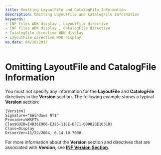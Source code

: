 ```yaml
---
title: Omitting LayoutFile and CatalogFile Information
description: Omitting LayoutFile and CatalogFile Information
keywords:
- INF files WDK display , LayoutFile directive
- INF files WDK display , CatalogFile directive
- CatalogFile directive WDK display
- LayoutFile directive WDK display
ms.date: 04/20/2017
---
```


# Omitting LayoutFile and CatalogFile Information


You must not specify any information for the **LayoutFile** and **CatalogFile** directives in the **Version** section. The following example shows a typical **Version** section:

```inf
[Version]
Signature="$Windows NT$"
Provider=%MSFT%
ClassGUID={4D36E968-E325-11CE-BFC1-08002BE10318}
Class=Display
DriverVer=11/22/2004, 6.14.10.7000
```

For more information about the **Version** section and directives that are associated with **Version**, see [**INF Version Section**](../install/inf-version-section.md).

 

